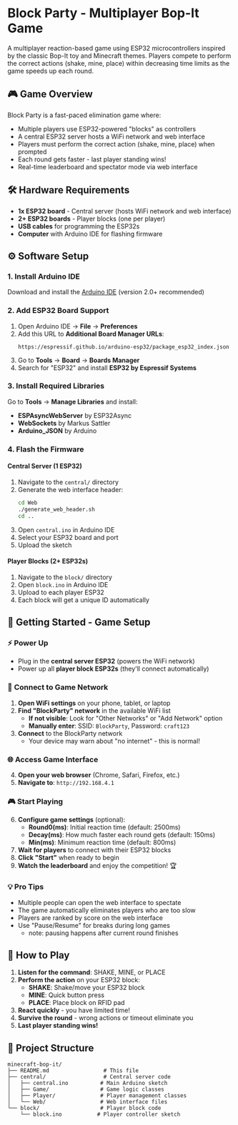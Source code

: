 # Block Party - Multiplayer Bop-It Game

A multiplayer reaction-based game using ESP32 microcontrollers inspired by the classic Bop-It toy and Minecraft themes. Players compete to perform the correct actions (shake, mine, place) within decreasing time limits as the game speeds up each round.

## 🎮 Game Overview

Block Party is a fast-paced elimination game where:
- Multiple players use ESP32-powered "blocks" as controllers
- A central ESP32 server hosts a WiFi network and web interface
- Players must perform the correct action (shake, mine, place) when prompted
- Each round gets faster - last player standing wins!
- Real-time leaderboard and spectator mode via web interface

## 🛠️ Hardware Requirements

- **1x ESP32 board** - Central server (hosts WiFi network and web interface)
- **2+ ESP32 boards** - Player blocks (one per player) 
- **USB cables** for programming the ESP32s
- **Computer** with Arduino IDE for flashing firmware

## ⚙️ Software Setup

### 1. Install Arduino IDE
Download and install the [Arduino IDE](https://www.arduino.cc/en/software) (version 2.0+ recommended)

### 2. Add ESP32 Board Support
1. Open Arduino IDE → **File** → **Preferences**
2. Add this URL to **Additional Board Manager URLs**:
   ```
   https://espressif.github.io/arduino-esp32/package_esp32_index.json
   ```
3. Go to **Tools** → **Board** → **Boards Manager**
4. Search for "ESP32" and install **ESP32 by Espressif Systems**

### 3. Install Required Libraries
Go to **Tools** → **Manage Libraries** and install:
- **ESPAsyncWebServer** by ESP32Async
- **WebSockets** by Markus Sattler
- **Arduino_JSON** by Arduino

### 4. Flash the Firmware

#### Central Server (1 ESP32)
1. Navigate to the `central/` directory
2. Generate the web interface header:
   ```bash
   cd Web
   ./generate_web_header.sh
   cd ..
   ```
3. Open `central.ino` in Arduino IDE
4. Select your ESP32 board and port
5. Upload the sketch

#### Player Blocks (2+ ESP32s)
1. Navigate to the `block/` directory  
2. Open `block.ino` in Arduino IDE
3. Upload to each player ESP32
4. Each block will get a unique ID automatically

## 🚀 Getting Started - Game Setup

### ⚡ **Power Up**
- Plug in the **central server ESP32** (powers the WiFi network)
- Power up all **player block ESP32s** (they'll connect automatically)

### 📱 **Connect to Game Network**
1. **Open WiFi settings** on your phone, tablet, or laptop
2. **Find "BlockParty" network** in the available WiFi list
   - **If not visible**: Look for "Other Networks" or "Add Network" option
   - **Manually enter**: SSID: `BlockParty`, Password: `craft123`
3. **Connect** to the BlockParty network
   - Your device may warn about "no internet" - this is normal!

### 🌐 **Access Game Interface**
4. **Open your web browser** (Chrome, Safari, Firefox, etc.)
5. **Navigate to**: `http://192.168.4.1`

### 🎮 **Start Playing**
6. **Configure game settings** (optional):
   - **Round0(ms)**: Initial reaction time (default: 2500ms)
   - **Decay(ms)**: How much faster each round gets (default: 150ms)
   - **Min(ms)**: Minimum reaction time (default: 800ms)
7. **Wait for players** to connect with their ESP32 blocks
8. **Click "Start"** when ready to begin
9. **Watch the leaderboard** and enjoy the competition! 🏆

### 💡 **Pro Tips**
- Multiple people can open the web interface to spectate
- The game automatically eliminates players who are too slow
- Players are ranked by score on the web interface
- Use "Pause/Resume" for breaks during long games
    - note: pausing happens after current round finishes

## 🎯 How to Play

1. **Listen for the command**: SHAKE, MINE, or PLACE
2. **Perform the action** on your ESP32 block:
   - **SHAKE**: Shake/move your ESP32 block
   - **MINE**: Quick button press
   - **PLACE**: Place block on RFID pad
3. **React quickly** - you have limited time!
4. **Survive the round** - wrong actions or timeout eliminate you
5. **Last player standing wins!**

## 📁 Project Structure

```
minecraft-bop-it/
├── README.md                 # This file
├── central/                  # Central server code
│   ├── central.ino          # Main Arduino sketch
│   ├── Game/                # Game logic classes
│   ├── Player/              # Player management classes
│   └── Web/                 # Web interface files
└── block/                   # Player block code
    └── block.ino           # Player controller sketch
```
